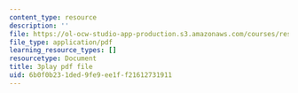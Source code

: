 ```yaml
---
content_type: resource
description: ''
file: https://ol-ocw-studio-app-production.s3.amazonaws.com/courses/res-18-008-calculus-revisited-complex-variables-differential-equations-and-linear-algebra-fall-2011/6b0f0b231ded9fe9ee1ff21612731911_6UXba5MKsfc.pdf
file_type: application/pdf
learning_resource_types: []
resourcetype: Document
title: 3play pdf file
uid: 6b0f0b23-1ded-9fe9-ee1f-f21612731911
---
```

